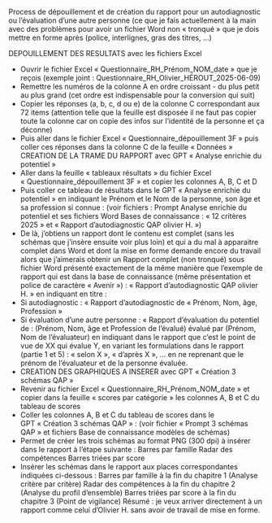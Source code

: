 Process de dépouillement et de création du rapport pour un autodiagnostic ou l’évaluation d’une autre personne (ce que je fais actuellement à la main avec des problèmes pour avoir un fichier Word non « tronqué » que je dois mettre en forme après (police, interlignes, gras des titres, …)

DEPOUILLEMENT DES RESULTATS avec les fichiers Excel
- Ouvrir le fichier Excel « Questionnaire_RH_Prénom_NOM_date » que je reçois (exemple joint : Questionnaire_RH_Olivier_HÉROUT_2025-06-09)
- Remettre les numéros de la colonne A en ordre croissant - du plus petit au plus grand (cet ordre est indispensable pour la conversion qui suit)
- Copier les réponses (a, b, c, d ou e) de la colonne C correspondant aux 72 items (attention telle que la feuille est disposée il ne faut pas copier toute la colonne car on copie des infos sur l’identité de la personne et ça déconne)
- Puis aller dans le fichier Excel « Questionnaire_dépouillement 3F » puis coller ces réponses dans la colonne C de la feuille « Données »
CREATION DE LA TRAME DU RAPPORT avec GPT « Analyse enrichie du potentiel »
- Aller dans la feuille « tableaux résultats » du fichier Excel « Questionnaire_dépouillement 3F » et copier les colonnes A, B, C et D
- Puis coller ce tableau de résultats dans le GPT « Analyse enrichie du potentiel » en indiquant le Prénom et le Nom de la personne, son âge et sa profession si connue :    (voir fichiers : Prompt Analyse enrichie du potentiel et ses fichiers Word Bases de connaissance : « 12 critères 2025 » et « Rapport d’autodiagnostic QAP olivier H. »)
- De là, j’obtiens un rapport dont le contenu est complet (sans les schémas que j’insère ensuite  voir plus loin) et qui a du mal à apparaitre complet dans Word et dont la mise en forme demande encore du travail alors que j’aimerais obtenir un Rapport complet (non tronqué) sous fichier Word présenté exactement de la même manière que l’exemple de rapport qui est dans la base de connaissance (même présentation et police de caractère « Avenir ») : « Rapport d’autodiagnostic QAP olivier H. » en indiquant en titre :
- Si autodiagnostic : « Rapport d’autodiagnostic de « Prénom, Nom, âge, Profession »
- Si évaluation d’une autre personne : « Rapport d’évaluation du potentiel de : (Prénom, Nom, âge et Profession de l’évalué) évalué par (Prénom, Nom de l’évaluateur) en indiquant dans le rapport que c’est le point de vue de XX qui évalue Y, en variant les formulations dans le rapport (partie 1 et 5) : « selon X », « d’après X », … en ne reprenant que le prénom de l’évaluateur et de la personne évaluée.
- CREATION DES GRAPHIQUES A INSERER avec GPT « Création 3 schémas QAP »
- Revenir au fichier Excel « Questionnaire_RH_Prénom_NOM_date » et copier dans la feuille « scores par catégorie » les colonnes A, B et C du tableau de scores
- Coller les colonnes A, B et C du tableau de scores dans le GPT « Création 3 schémas QAP » :  (voir fichier « Prompt 3 schémas QAP » et fichiers Base de connaissance modèles de schémas)
- Permet de créer les trois schémas au format PNG (300 dpi) à insérer dans le rapport à l’étape suivante :
Barres par famille
Radar des compétences
Barres triées par score
- Insérer les schémas dans le rapport aux places correspondantes indiquées ci-dessous :
Barres par famille  à la fin du chapitre 1 (Analyse critère par critère)
Radar des compétences   à la fin du chapitre 2 (Analyse du profil d’ensemble)
Barres triées par score  à la fin du chapitre 3 (Point de vigilance)
Résumé : je veux arriver directement à un rapport comme celui d’Olivier H. sans avoir de travail de mise en forme.
